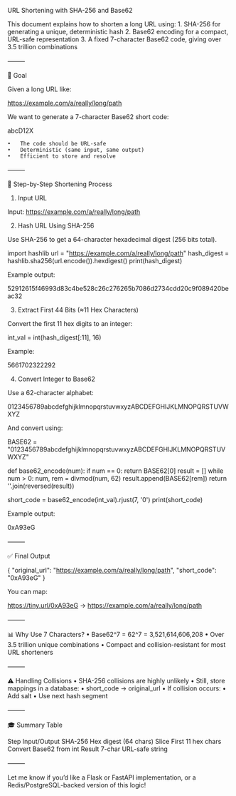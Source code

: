 URL Shortening with SHA-256 and Base62

This document explains how to shorten a long URL using: 1. SHA-256 for generating a unique, deterministic hash 2. Base62 encoding for a compact, URL-safe representation 3. A fixed 7-character Base62 code, giving over 3.5 trillion combinations

⸻

🌟 Goal

Given a long URL like:

https://example.com/a/really/long/path

We want to generate a 7-character Base62 short code:

abcD12X

    •	The code should be URL-safe
    •	Deterministic (same input, same output)
    •	Efficient to store and resolve

⸻

🔖 Step-by-Step Shortening Process

1. Input URL

Input: https://example.com/a/really/long/path

2. Hash URL Using SHA-256

Use SHA-256 to get a 64-character hexadecimal digest (256 bits total).

import hashlib
url = "https://example.com/a/really/long/path"
hash_digest = hashlib.sha256(url.encode()).hexdigest()
print(hash_digest)

Example output:

52912615f46993d83c4be528c26c276265b7086d2734cdd20c9f089420beac32

3. Extract First 44 Bits (≈11 Hex Characters)

Convert the first 11 hex digits to an integer:

int_val = int(hash_digest[:11], 16)

Example:

5661702322292

4. Convert Integer to Base62

Use a 62-character alphabet:

0123456789abcdefghijklmnopqrstuvwxyzABCDEFGHIJKLMNOPQRSTUVWXYZ

And convert using:

BASE62 = "0123456789abcdefghijklmnopqrstuvwxyzABCDEFGHIJKLMNOPQRSTUVWXYZ"

def base62_encode(num):
if num == 0:
return BASE62[0]
result = []
while num > 0:
num, rem = divmod(num, 62)
result.append(BASE62[rem])
return ''.join(reversed(result))

short_code = base62_encode(int_val).rjust(7, '0')
print(short_code)

Example output:

0xA93eG

⸻

✅ Final Output

{
"original_url": "https://example.com/a/really/long/path",
"short_code": "0xA93eG"
}

You can map:

https://tiny.url/0xA93eG → https://example.com/a/really/long/path

⸻

📊 Why Use 7 Characters?
• Base62^7 = 62^7 = 3,521,614,606,208
• Over 3.5 trillion unique combinations
• Compact and collision-resistant for most URL shorteners

⸻

⚠️ Handling Collisions
• SHA-256 collisions are highly unlikely
• Still, store mappings in a database:
• short_code → original_url
• If collision occurs:
• Add salt
• Use next hash segment

⸻

🎓 Summary Table

Step Input/Output
SHA-256 Hex digest (64 chars)
Slice First 11 hex chars
Convert Base62 from int
Result 7-char URL-safe string

⸻

Let me know if you’d like a Flask or FastAPI implementation, or a Redis/PostgreSQL-backed version of this logic!
